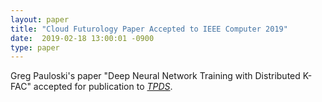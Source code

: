 ```yaml
---
layout: paper
title: "Cloud Futurology Paper Accepted to IEEE Computer 2019"
date:  2019-02-18 13:00:01 -0900
type: paper
---
```

Greg Pauloski's paper "Deep Neural Network Training with Distributed K-FAC" accepted for publication to [*TPDS*](https://www.computer.org/csdl/journal/td).
